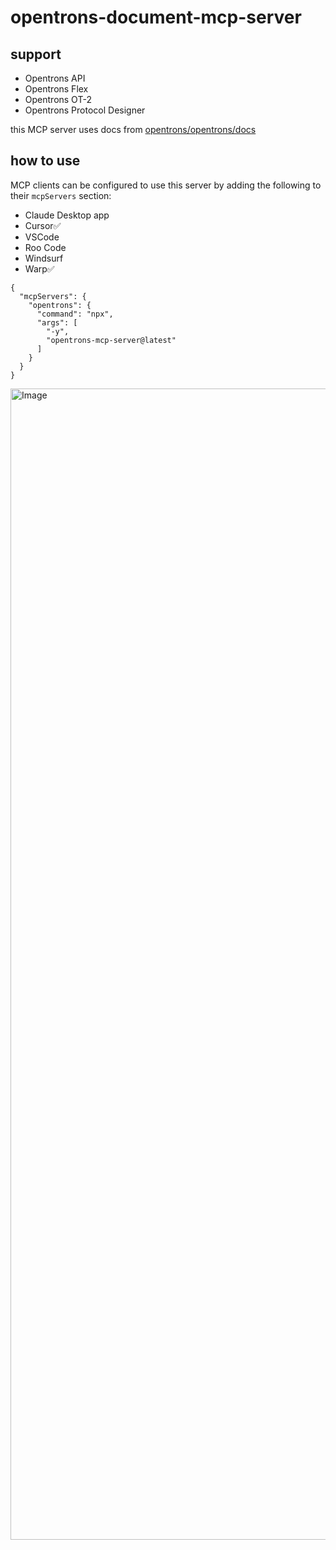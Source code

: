 # opentrons-document-mcp-server

## support

- Opentrons API
- Opentrons Flex
- Opentrons OT-2
- Opentrons Protocol Designer

this MCP server uses docs from [opentrons/opentrons/docs](https://github.com/opentrons/opentrons/tree/edge/docs)

## how to use

MCP clients can be configured to use this server by adding the following to their `mcpServers` section:

- Claude Desktop app
- Cursor✅
- VSCode
- Roo Code
- Windsurf
- Warp✅

```shell
{
  "mcpServers": {
    "opentrons": {
      "command": "npx",
      "args": [
        "-y",
        "opentrons-mcp-server@latest"
      ]
    }
  }
}
```

<img width="575" height="1842" alt="Image" src="https://github.com/user-attachments/assets/bb845573-afb8-4dc8-8521-a993ab2732fe" />
